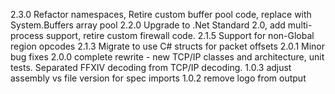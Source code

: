 2.3.0 Refactor namespaces, Retire custom buffer pool code, replace with System.Buffers array pool
2.2.0 Upgrade to .Net Standard 2.0, add multi-process support, retire custom firewall code.
2.1.5 Support for non-Global region opcodes
2.1.3 Migrate to use C# structs for packet offsets
2.0.1 Minor bug fixes
2.0.0 complete rewrite - new TCP/IP classes and architecture, unit tests.  Separated FFXIV decoding from TCP/IP decoding.
1.0.3 adjust assembly vs file version for spec imports
1.0.2 remove logo from output